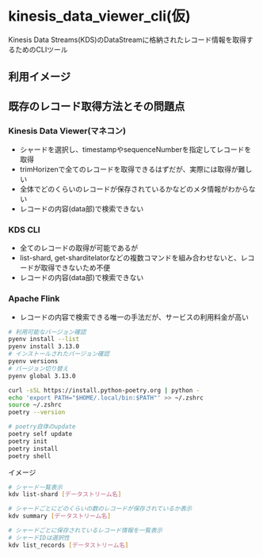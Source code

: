 # kinesis_data_viewer_cli(仮)

Kinesis Data Streams(KDS)のDataStreamに格納されたレコード情報を取得するためのCLIツール

## 利用イメージ

## 既存のレコード取得方法とその問題点

### Kinesis Data Viewer(マネコン)

- シャードを選択し、timestampやsequenceNumberを指定してレコードを取得
- trimHorizenで全てのレコードを取得できるはずだが、実際には取得が難しい
- 全体でどのくらいのレコードが保存されているかなどのメタ情報がわからない
- レコードの内容(data部)で検索できない

### KDS CLI

- 全てのレコードの取得が可能であるが
- list-shard, get-sharditelatorなどの複数コマンドを組み合わせないと、レコードが取得できないため不便
- レコードの内容(data部)で検索できない

### Apache Flink

- レコードの内容で検索できる唯一の手法だが、サービスの利用料金が高い


```bash
# 利用可能なバージョン確認
pyenv install --list
pyenv install 3.13.0
# インストールされたバージョン確認
pyenv versions
# バージョン切り替え
pyenv global 3.13.0
```

```bash
curl -sSL https://install.python-poetry.org | python -
echo 'export PATH="$HOME/.local/bin:$PATH"' >> ~/.zshrc
source ~/.zshrc
poetry --version

# poetry自体のupdate
poetry self update
poetry init
poetry install
poetry shell
```

イメージ

```bash
# シャード一覧表示
kdv list-shard [データストリーム名]

# シャードごとにどのくらいの数のレコードが保存されているか表示
kdv summary [データストリーム名]

# シャードごとに保存されているレコード情報を一覧表示
# シャードIDは選択性
kdv list_records [データストリーム名]

```
